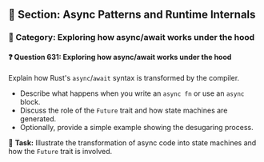 ## 📘 Section: Async Patterns and Runtime Internals  
### 🔹 Category: Exploring how async/await works under the hood  
#### ❓ Question 631: Exploring how async/await works under the hood

Explain how Rust's `async`/`await` syntax is transformed by the compiler. 

- Describe what happens when you write an `async fn` or use an `async` block.
- Discuss the role of the `Future` trait and how state machines are generated.
- Optionally, provide a simple example showing the desugaring process.

🔧 **Task:** Illustrate the transformation of async code into state machines and how the `Future` trait is involved.
